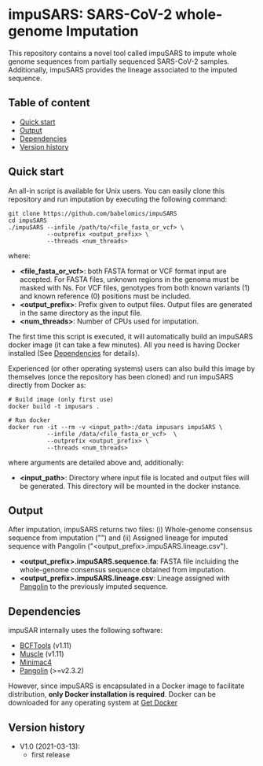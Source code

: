 # impuSARS: SARS-CoV-2 whole-genome Imputation

This repository contains a novel tool called impuSARS to impute whole genome sequences from partially sequenced SARS-CoV-2 samples. Additionally, impuSARS provides the lineage associated to the imputed sequence.

## <a name="TOC">Table of content</a>
 * [Quick start](#quickstart)
 * [Output](#output)
 * [Dependencies](#dependencies)
 * [Version history](#versionhistory)


## <a name="quickstart">Quick start</a>

An all-in script is available for Unix users. You can easily clone this repository and run imputation by executing the following command:

```
git clone https://github.com/babelomics/impuSARS
cd impuSARS
./impuSARS --infile /path/to/<file_fasta_or_vcf> \
           --outprefix <output_prefix> \
           --threads <num_threads>
```

where:
 * **<file_fasta_or_vcf>**: both FASTA format or VCF format input are accepted. For FASTA files, unknown regions in the genoma must be masked with Ns. For VCF files, genotypes from both known variants (1) and known reference (0) positions must be included.
 * **<output_prefix>**: Prefix given to output files. Output files are generated in the same directory as the input file.
 * **<num_threads>**: Number of CPUs used for imputation.

The first time this script is executed, it will automatically build an impuSARS docker image (it can take a few minutes). All you need is having Docker installed (See [Dependencies](#dependencies) for details). 

Experienced (or other operating systems) users can also build this image by themselves (once the repository has been cloned) and run impuSARS directly from Docker as:

```
# Build image (only first use)
docker build -t impusars .

# Run docker
docker run -it --rm -v <input_path>:/data impusars impuSARS \
           --infile /data/<file_fasta_or_vcf>  \
           --outprefix <output_prefix> \
           --threads <num_threads>
```

where arguments are detailed above and, additionally:
 * **<input_path>**: Directory where input file is located and output files will be generated. This directory will be mounted in the docker instance.

## <a name="output">Output</a>

After imputation, impuSARS returns two files:
 (i) Whole-genome consensus sequence from imputation ("") and (ii) Assigned lineage for imputed sequence with Pangolin ("<output_prefix>.impuSARS.lineage.csv").

* **<output_prefix>.impuSARS.sequence.fa**: FASTA file incluiding the whole-genome consensus sequence obtained from imputation.
* **<output_prefix>.impuSARS.lineage.csv**: Lineage assigned with [Pangolin](https://github.com/cov-lineages/pangolin) to the previously imputed sequence.


## <a name="dependencies">Dependencies</a>

impuSAR internally uses the following software:

 * [BCFTools](https://github.com/samtools/bcftools) (v1.11)
 * [Muscle](https://www.drive5.com/muscle/) (v1.11)
 * [Minimac4](https://github.com/statgen/Minimac4) 
 * [Pangolin](https://github.com/cov-lineages/pangolin) (>=v2.3.2)

However, since impuSARS is encapsulated in a Docker image to facilitate distribution, **only Docker installation is required**. Docker can be downloaded for any operating system at [Get Docker](https://docs.docker.com/get-docker/) 


## <a name="versionhistory">Version history</a>

 * V1.0 (2021-03-13): 
   * first release
